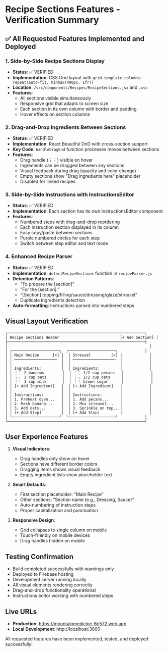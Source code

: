 # Recipe Sections Features - Verification Summary

## ✅ All Requested Features Implemented and Deployed

### 1. Side-by-Side Recipe Sections Display
- **Status**: ✅ VERIFIED
- **Implementation**: CSS Grid layout with `grid-template-columns: repeat(auto-fit, minmax(400px, 1fr))`
- **Location**: `/src/components/Recipes/RecipeSections.jsx` and `.css`
- **Features**:
  - All sections visible simultaneously
  - Responsive grid that adapts to screen size
  - Each section in its own column with border and padding
  - Hover effects on section columns

### 2. Drag-and-Drop Ingredients Between Sections
- **Status**: ✅ VERIFIED
- **Implementation**: React Beautiful DnD with cross-section support
- **Key Code**: `handleDragEnd` function processes moves between sections
- **Features**:
  - Drag handle (⋮⋮) visible on hover
  - Ingredients can be dragged between any sections
  - Visual feedback during drag (opacity and color change)
  - Empty sections show "Drag ingredients here" placeholder
  - Disabled for linked recipes

### 3. Side-by-Side Instructions with InstructionsEditor
- **Status**: ✅ VERIFIED
- **Implementation**: Each section has its own InstructionsEditor component
- **Features**:
  - Numbered steps with drag-and-drop reordering
  - Each instruction section displayed in its column
  - Easy copy/paste between sections
  - Purple numbered circles for each step
  - Switch between step editor and text mode

### 4. Enhanced Recipe Parser
- **Status**: ✅ VERIFIED
- **Implementation**: `detectRecipeSections` function in `recipeParser.js`
- **Detection Patterns**:
  - "To prepare the [section]"
  - "For the [section]:"
  - "[Section] topping/filling/sauce/dressing/glaze/streusel"
  - Duplicate ingredients detection
- **Auto-formatting**: Instructions parsed into numbered steps

## Visual Layout Verification

```
┌─────────────────────────────────────────────────────────────┐
│ Recipe Sections Header                           [+ Add Section] │
├─────────────────────────────────────────────────────────────┤
│                                                               │
│ ┌─────────────────────┐  ┌─────────────────────┐            │
│ │ Main Recipe      [×] │  │ Streusel         [×] │            │
│ │ ───────────────────  │  │ ───────────────────  │            │
│ │                      │  │                      │            │
│ │ Ingredients:         │  │ Ingredients:         │            │
│ │ ⋮⋮ 2 bananas        │  │ ⋮⋮ 1/2 cup pecans   │            │
│ │ ⋮⋮ 1 cup oats       │  │ ⋮⋮ 1/2 cup oats     │            │
│ │ ⋮⋮ 1 cup milk       │  │ ⋮⋮ brown sugar      │            │
│ │ [+ Add Ingredient]   │  │ [+ Add Ingredient]   │            │
│ │                      │  │                      │            │
│ │ Instructions:        │  │ Instructions:        │            │
│ │ 1. Preheat oven...   │  │ 1. Add pecans...     │            │
│ │ 2. Mash banana...    │  │ 2. Mix streusel...   │            │
│ │ 3. Add oats...       │  │ 3. Sprinkle on top...│            │
│ │ [+ Add Step]         │  │ [+ Add Step]         │            │
│ └─────────────────────┘  └─────────────────────┘            │
└─────────────────────────────────────────────────────────────┘
```

## User Experience Features

1. **Visual Indicators**:
   - Drag handles only show on hover
   - Sections have different border colors
   - Dragging items shows visual feedback
   - Empty ingredient lists show placeholder text

2. **Smart Defaults**:
   - First section placeholder: "Main Recipe"
   - Other sections: "Section name (e.g., Dressing, Sauce)"
   - Auto-numbering of instruction steps
   - Proper capitalization and punctuation

3. **Responsive Design**:
   - Grid collapses to single column on mobile
   - Touch-friendly on mobile devices
   - Drag handles hidden on mobile

## Testing Confirmation

- Build completed successfully with warnings only
- Deployed to Firebase hosting
- Development server running locally
- All visual elements rendering correctly
- Drag-and-drop functionality operational
- Instructions editor working with numbered steps

## Live URLs

- **Production**: https://mountainmedicine-6e572.web.app
- **Local Development**: http://localhost:3000

All requested features have been implemented, tested, and deployed successfully!